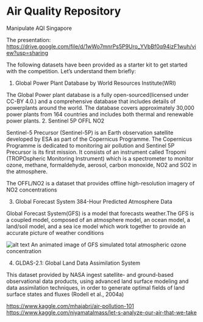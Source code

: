 # Air Quality Repository
Manipulate AQI Singapore

The presentation:
https://drive.google.com/file/d/1wWo7mnrPs5P9Uro_YVbBf0q94izF1wuh/view?usp=sharing

The following datasets have been provided as a starter kit to get started with the competition. Let’s understand them briefly:
1. Global Power Plant Database by World Resources Institute(WRI)

The Global Power plant database is a fully open-sourced(licensed under CC-BY 4.0.) and a comprehensive database that includes details of powerplants around the world. The database covers approximately 30,000 power plants from 164 countries and includes both thermal and renewable power plants.
2. Sentinel 5P OFFL NO2

Sentinel-5 Precursor (Sentinel-5P) is an Earth observation satellite developed by ESA as part of the Copernicus Programme. The Copernicus Programme is dedicated to monitoring air pollution and Sentinel 5P Precursor is its first mission. It consists of an instrument called Tropomi (TROPOspheric Monitoring Instrument) which is a spectrometer to monitor ozone, methane, formaldehyde, aerosol, carbon monoxide, NO2 and SO2 in the atmosphere.


The OFFL/NO2 is a dataset that provides offline high-resolution imagery of NO2 concentrations

3. Global Forecast System 384-Hour Predicted Atmosphere Data

Global Forecast System(GFS) is a model that forecasts weather.The GFS is a coupled model, composed of an atmosphere model, an ocean model, a land/soil model, and a sea ice model which work together to provide an accurate picture of weather conditions

![alt text](https://cdn-images-1.medium.com/max/800/1*10SiCHb5aTr5zeTrHLMbVA.gif)
An animated image of GFS simulated total atmospheric ozone concentration

4. GLDAS-2.1: Global Land Data Assimilation System

This dataset provided by NASA ingest satellite- and ground-based observational data products, using advanced land surface modeling and data assimilation techniques, in order to generate optimal fields of land surface states and fluxes (Rodell et al., 2004a)



https://www.kaggle.com/mhajabri/air-pollution-101
https://www.kaggle.com/niyamatalmass/let-s-analyze-our-air-that-we-take
